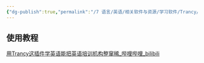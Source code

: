 ```yaml
---
{"dg-publish":true,"permalink":"/7 语言/英语/相关软件与资源/学习软件/Trancy/","title":"Trancy"}
---
```


## 使用教程
[用Trancy这插件学英语能把英语培训机构整窜稀\_哔哩哔哩\_bilibili](https://www.bilibili.com/video/BV1nh4y1c7KS/?spm_id_from=333.337.search-card.all.click)